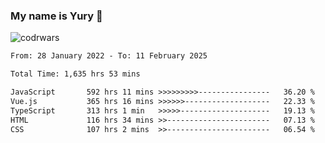 ### My name is Yury 👋 
![codrwars](https://www.codewars.com/users/litury/badges/micro) 


<!--START_SECTION:waka-->

```txt
From: 28 January 2022 - To: 11 February 2025

Total Time: 1,635 hrs 53 mins

JavaScript       592 hrs 11 mins >>>>>>>>>----------------   36.20 %
Vue.js           365 hrs 16 mins >>>>>>-------------------   22.33 %
TypeScript       313 hrs 1 min   >>>>>--------------------   19.13 %
HTML             116 hrs 34 mins >>-----------------------   07.13 %
CSS              107 hrs 2 mins  >>-----------------------   06.54 %
```

<!--END_SECTION:waka-->

